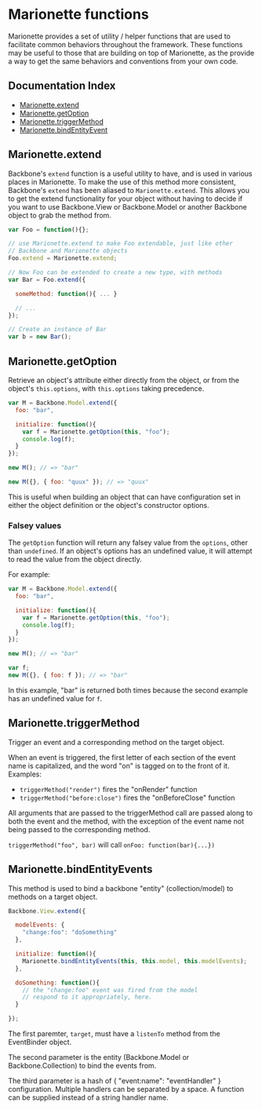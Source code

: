 # Marionette functions

Marionette provides a set of utility / helper functions that are used to
facilitate common behaviors throughout the framework. These functions may
be useful to those that are building on top of Marionette, as the provide
a way to get the same behaviors and conventions from your own code.

## Documentation Index

* [Marionette.extend](#marionetteextend)
* [Marionette.getOption](#marionettegetoption)
* [Marionette.triggerMethod](#marionettetriggermethod)
* [Marionette.bindEntityEvent](#marionettebindentityevents)

## Marionette.extend

Backbone's `extend` function is a useful utility to have, and is used in
various places in Marionette. To make the use of this method more consistent,
Backbone's `extend` has been aliased to `Marionette.extend`. This allows
you to get the extend functionality for your object without having to
decide if you want to use Backbone.View or Backbone.Model or another
Backbone object to grab the method from.

```js
var Foo = function(){};

// use Marionette.extend to make Foo extendable, just like other
// Backbone and Marionette objects
Foo.extend = Marionette.extend;

// Now Foo can be extended to create a new type, with methods
var Bar = Foo.extend({

  someMethod: function(){ ... }

  // ...
});

// Create an instance of Bar
var b = new Bar();
```

## Marionette.getOption

Retrieve an object's attribute either directly from the object, or from
the object's `this.options`, with `this.options` taking precedence.

```js
var M = Backbone.Model.extend({
  foo: "bar",

  initialize: function(){
    var f = Marionette.getOption(this, "foo");
    console.log(f);
  }
});

new M(); // => "bar"

new M({}, { foo: "quux" }); // => "quux"
```

This is useful when building an object that can have configuration set
in either the object definition or the object's constructor options.

### Falsey values

The `getOption` function will return any falsey value from the `options`,
other than `undefined`. If an object's options has an undefined value, it will
attempt to read the value from the object directly.

For example:

```js
var M = Backbone.Model.extend({
  foo: "bar",

  initialize: function(){
    var f = Marionette.getOption(this, "foo");
    console.log(f);
  }
});

new M(); // => "bar"

var f;
new M({}, { foo: f }); // => "bar"
```

In this example, "bar" is returned both times because the second 
example has an undefined value for `f`.

## Marionette.triggerMethod

Trigger an event and a corresponding method on the target object.

When an event is triggered, the first letter of each section of the 
event name is capitalized, and the word "on" is tagged on to the front 
of it. Examples:

* `triggerMethod("render")` fires the "onRender" function
* `triggerMethod("before:close")` fires the "onBeforeClose" function

All arguments that are passed to the triggerMethod call are passed along to both the event and the method, with the exception of the event name not being passed to the corresponding method.

`triggerMethod("foo", bar)` will call `onFoo: function(bar){...})`

## Marionette.bindEntityEvents

This method is used to bind a backbone "entity" (collection/model) 
to methods on a target object. 

```js
Backbone.View.extend({

  modelEvents: {
    "change:foo": "doSomething"
  },

  initialize: function(){
    Marionette.bindEntityEvents(this, this.model, this.modelEvents);
  },

  doSomething: function(){
    // the "change:foo" event was fired from the model
    // respond to it appropriately, here.
  }

});
```

The first paremter, `target`, must have a `listenTo` method from the
EventBinder object.

The second parameter is the entity (Backbone.Model or Backbone.Collection)
to bind the events from.

The third parameter is a hash of { "event:name": "eventHandler" }
configuration. Multiple handlers can be separated by a space. A
function can be supplied instead of a string handler name. 

